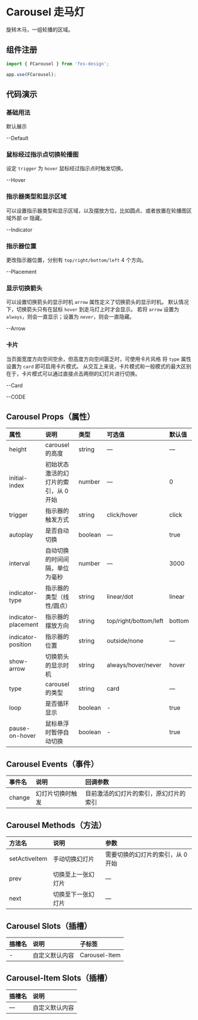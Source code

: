 # Carousel 走马灯

旋转木马，一组轮播的区域。

## 组件注册

```js
import { FCarousel } from 'fes-design';

app.use(FCarousel);
```

## 代码演示

### 基础用法
默认展示

--Default

### 鼠标经过指示点切换轮播图

设定 `trigger` 为 `hover` 鼠标经过指示点时触发切换。

--Hover

### 指示器类型和显示区域
可以设置指示器类型和显示区域，以及摆放方位，比如圆点、或者放置在轮播图区域外部 or 隐藏。

--Indicator

### 指示器位置
更改指示器位置，分别有 `top/right/bottom/left` 4 个方向。

--Placement

### 显示切换箭头

可以设置切换箭头的显示时机
`arrow` 属性定义了切换箭头的显示时机。 默认情况下，切换箭头只有在鼠标 `hover` 到走马灯上时才会显示。 若将 `arrow` 设置为 `always`，则会一直显示；设置为 `never`，则会一直隐藏。

--Arrow

### 卡片
当页面宽度方向空间空余，但高度方向空间匮乏时，可使用卡片风格
将 `type` 属性设置为 `card` 即可启用卡片模式。 从交互上来说，卡片模式和一般模式的最大区别在于，卡片模式可以通过直接点击两侧的幻灯片进行切换。

--Card


--CODE

## Carousel Props（属性）

| 属性               | 说明                                  | 类型    | 可选值              | 默认值     |
| :----------------- | :------------------------------------ | :------ | :------------------ | :--------- |
| height             | carousel 的高度                       | string  | —                   | —          |
| initial-index      | 初始状态激活的幻灯片的索引，从 0 开始    | number  | —                   | 0          |
| trigger            | 指示器的触发方式                      | string  | click/hover         | click      |
| autoplay           | 是否自动切换                          | boolean | —                   | true       |
| interval           | 自动切换的时间间隔，单位为毫秒        | number  | —                   | 3000       |
| indicator-type | 指示器的类型（线性/圆点）                          | string  | linear/dot        | linear          |
| indicator-placement | 指示器的摆放方向                     | string  | top/right/bottom/left       | bottom |
| indicator-position | 指示器的位置                          | string  | outside/none        | —          |
| show-arrow         | 切换箭头的显示时机                    | string  | always/hover/never  | hover      |
| type               | carousel 的类型                       | string  | card                | —          |
| loop               | 是否循环显示                          | boolean | -                   | true       |
| pause-on-hover     | 鼠标悬浮时暂停自动切换                | boolean | -                   | true       |

## Carousel Events（事件）

| 事件名 | 说明             | 回调参数                               |
| :----- | :--------------- | :------------------------------------- |
| change | 幻灯片切换时触发 | 目前激活的幻灯片的索引，原幻灯片的索引 |

## Carousel Methods（方法）

| 方法名        | 说明               | 参数                                                         |
| :------------ | :----------------- | :----------------------------------------------------------- |
| setActiveItem | 手动切换幻灯片     | 需要切换的幻灯片的索引，从 0 开始                                   |
| prev          | 切换至上一张幻灯片 | —                                                            |
| next          | 切换至下一张幻灯片 | —                                                            |

## Carousel Slots（插槽）

| 插槽名 | 说明           | 子标签        |
| :----- | :------------- | :------------ |
| -      | 自定义默认内容 | Carousel-Item |


## Carousel-Item Slots（插槽）

| 插槽名 | 说明           |
| :----- | :------------- |
| —      | 自定义默认内容 |
